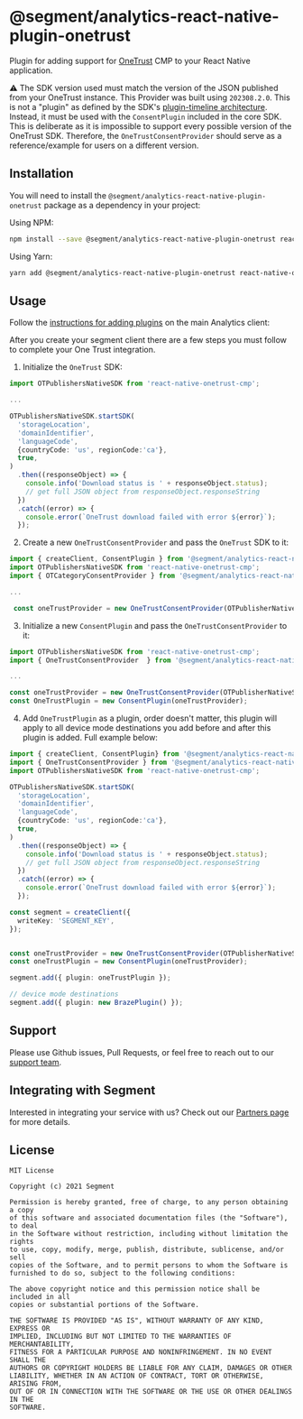 # @segment/analytics-react-native-plugin-onetrust

Plugin for adding support for [OneTrust](https://onetrust.com/) CMP to your React Native application.

⚠️ The SDK version used must match the version of the JSON published from your OneTrust instance. This Provider was built using `202308.2.0`. This is not a "plugin" as defined by the SDK's [plugin-timeline architecture](https://github.com/segmentio/analytics-react-native/tree/master?tab=readme-ov-file#plugins--timeline-architecture). Instead, it must be used with the `ConsentPlugin` included in the core SDK. This is deliberate as it is impossible to support every possible version of the OneTrust SDK. Therefore, the `OneTrustConsentProvider` should serve as a reference/example for users on a different version. 

## Installation

You will need to install the `@segment/analytics-react-native-plugin-onetrust` package as a dependency in your project:

Using NPM:

```bash
npm install --save @segment/analytics-react-native-plugin-onetrust react-native-onetrust-cmp
```

Using Yarn:

```bash
yarn add @segment/analytics-react-native-plugin-onetrust react-native-onetrust-cmp
```

## Usage

Follow the [instructions for adding plugins](https://github.com/segmentio/analytics-react-native#adding-plugins) on the main Analytics client:

After you create your segment client there are a few steps you must follow to complete your One Trust integration.

1. Initialize the `OneTrust` SDK:

```ts
import OTPublishersNativeSDK from 'react-native-onetrust-cmp';

...

OTPublishersNativeSDK.startSDK(
  'storageLocation',
  'domainIdentifier',
  'languageCode',
  {countryCode: 'us', regionCode:'ca'},
  true,
)
  .then((responseObject) => {
    console.info('Download status is ' + responseObject.status);
    // get full JSON object from responseObject.responseString
  })
  .catch((error) => {
    console.error(`OneTrust download failed with error ${error}`);
  });
```

2. Create a new `OneTrustConsentProvider` and pass the `OneTrust` SDK to it: 

```ts
import { createClient, ConsentPlugin } from '@segment/analytics-react-native';
import OTPublishersNativeSDK from 'react-native-onetrust-cmp';
import { OTCategoryConsentProvider } from '@segment/analytics-react-native-plugin-onetrust'

...

 const oneTrustProvider = new OneTrustConsentProvider(OTPublisherNativeSDK)
```

3. Initialize a new `ConsentPlugin` and pass the `OneTrustConsentProvider` to it: 

```ts
import OTPublishersNativeSDK from 'react-native-onetrust-cmp';
import { OneTrustConsentProvider  } from '@segment/analytics-react-native-plugin-onetrust'

...

const oneTrustProvider = new OneTrustConsentProvider(OTPublisherNativeSDK)
const OneTrustPlugin = new ConsentPlugin(oneTrustProvider);
```

4. Add `OneTrustPlugin` as a plugin, order doesn't matter, this plugin will apply to all device mode destinations you add before and after this plugin is added. Full example below:

```ts
import { createClient, ConsentPlugin} from '@segment/analytics-react-native';
import { OneTrustConsentProvider } from '@segment/analytics-react-native-plugin-onetrust';
import OTPublishersNativeSDK from 'react-native-onetrust-cmp';

OTPublishersNativeSDK.startSDK(
  'storageLocation',
  'domainIdentifier',
  'languageCode',
  {countryCode: 'us', regionCode:'ca'},
  true,
)
  .then((responseObject) => {
    console.info('Download status is ' + responseObject.status);
    // get full JSON object from responseObject.responseString
  })
  .catch((error) => {
    console.error(`OneTrust download failed with error ${error}`);
  });

const segment = createClient({
  writeKey: 'SEGMENT_KEY',
});


const oneTrustProvider = new OneTrustConsentProvider(OTPublisherNativeSDK)
const oneTrustPlugin = new ConsentPlugin(oneTrustProvider);

segment.add({ plugin: oneTrustPlugin });

// device mode destinations
segment.add({ plugin: new BrazePlugin() });
```

## Support

Please use Github issues, Pull Requests, or feel free to reach out to our [support team](https://segment.com/help/).

## Integrating with Segment

Interested in integrating your service with us? Check out our [Partners page](https://segment.com/partners/) for more details.

## License

```
MIT License

Copyright (c) 2021 Segment

Permission is hereby granted, free of charge, to any person obtaining a copy
of this software and associated documentation files (the "Software"), to deal
in the Software without restriction, including without limitation the rights
to use, copy, modify, merge, publish, distribute, sublicense, and/or sell
copies of the Software, and to permit persons to whom the Software is
furnished to do so, subject to the following conditions:

The above copyright notice and this permission notice shall be included in all
copies or substantial portions of the Software.

THE SOFTWARE IS PROVIDED "AS IS", WITHOUT WARRANTY OF ANY KIND, EXPRESS OR
IMPLIED, INCLUDING BUT NOT LIMITED TO THE WARRANTIES OF MERCHANTABILITY,
FITNESS FOR A PARTICULAR PURPOSE AND NONINFRINGEMENT. IN NO EVENT SHALL THE
AUTHORS OR COPYRIGHT HOLDERS BE LIABLE FOR ANY CLAIM, DAMAGES OR OTHER
LIABILITY, WHETHER IN AN ACTION OF CONTRACT, TORT OR OTHERWISE, ARISING FROM,
OUT OF OR IN CONNECTION WITH THE SOFTWARE OR THE USE OR OTHER DEALINGS IN THE
SOFTWARE.
```
